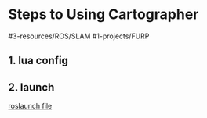 # Steps to Using Cartographer
#3-resources/ROS/SLAM #1-projects/FURP 

## 1. lua config


## 2. launch

[roslaunch file](https://github.com/FURP-2023-2024/Zaihong_Weekly_Log/blob/main/Notes/roslaunch%20file.md)